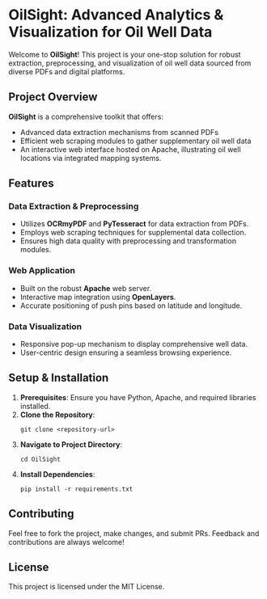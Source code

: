# OilSight: Advanced Analytics & Visualization for Oil Well Data

Welcome to **OilSight**! This project is your one-stop solution for robust extraction, preprocessing, and visualization of oil well data sourced from diverse PDFs and digital platforms.

## Project Overview

**OilSight** is a comprehensive toolkit that offers:
- Advanced data extraction mechanisms from scanned PDFs
- Efficient web scraping modules to gather supplementary oil well data
- An interactive web interface hosted on Apache, illustrating oil well locations via integrated mapping systems.

## Features

### Data Extraction & Preprocessing
- Utilizes **OCRmyPDF** and **PyTesseract** for data extraction from PDFs.
- Employs web scraping techniques for supplemental data collection.
- Ensures high data quality with preprocessing and transformation modules.

### Web Application
- Built on the robust **Apache** web server.
- Interactive map integration using **OpenLayers**.
- Accurate positioning of push pins based on latitude and longitude.

### Data Visualization
- Responsive pop-up mechanism to display comprehensive well data.
- User-centric design ensuring a seamless browsing experience.

## Setup & Installation

1. **Prerequisites**: Ensure you have Python, Apache, and required libraries installed.
2. **Clone the Repository**:
   ```
   git clone <repository-url>
   ```
3. **Navigate to Project Directory**:
   ```
   cd OilSight
   ```
4. **Install Dependencies**:
   ```
   pip install -r requirements.txt
   ```

## Contributing

Feel free to fork the project, make changes, and submit PRs. Feedback and contributions are always welcome!

## License

This project is licensed under the MIT License.

